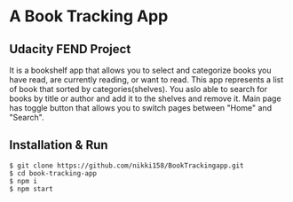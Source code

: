 # A Book Tracking App

## Udacity FEND Project

It is a bookshelf app that allows you to select and categorize books you have read, are currently reading, or want to read. This app represents a list of book that sorted by categories(shelves). You aslo able to search for books by title or author and add it to the shelves and remove it. Main page has toggle button that allows you to switch pages between "Home" and "Search".

## Installation & Run

```
$ git clone https://github.com/nikki158/BookTrackingapp.git
$ cd book-tracking-app
$ npm i
$ npm start
```
